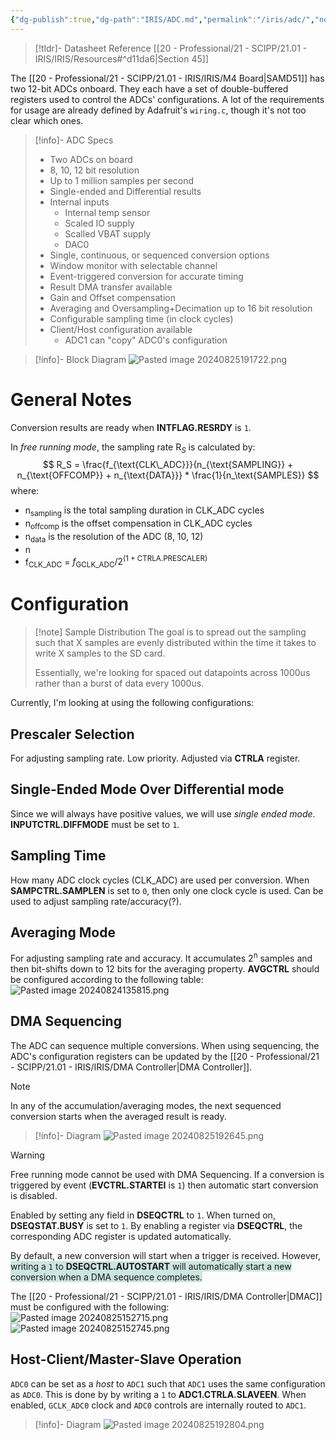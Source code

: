 ```yaml
---
{"dg-publish":true,"dg-path":"IRIS/ADC.md","permalink":"/iris/adc/","noteIcon":"","created":"2024-08-24T11:25:18.278-07:00","updated":"2024-09-03T13:00:20.039-07:00"}
---
```



> [!tldr]- Datasheet Reference
> [[20 - Professional/21 - SCIPP/21.01 - IRIS/IRIS/Resources#^d11da6\|Section 45]]

The [[20 - Professional/21 - SCIPP/21.01 - IRIS/IRIS/M4 Board\|SAMD51]] has two 12-bit ADCs onboard. They each have a set of double-buffered registers used to control the ADCs' configurations. A lot of the requirements for usage are already defined by Adafruit's `wiring.c`, though it's not too clear which ones.


> [!info]- ADC Specs
> - Two ADCs on board
> - 8, 10, 12 bit resolution
> - Up to 1 million samples per second
> - Single-ended and Differential results
> - Internal inputs
> 	- Internal temp sensor
> 	- Scaled IO supply
> 	- Scalled VBAT supply
> 	- DAC0
> - Single, continuous, or sequenced conversion options
> - Window monitor with selectable channel
> - Event-triggered conversion for accurate timing
> - Result DMA transfer available
> - Gain and Offset compensation
> - Averaging and Oversampling+Decimation up to 16 bit resolution
> - Configurable sampling time (in clock cycles)
> - Client/Host configuration available
> 	- ADC1 can "copy" ADC0's configuration


> [!info]- Block Diagram
> ![Pasted image 20240825191722.png](/img/user/00%20-%20System/09%20-%20External%20Attachments/Pasted%20image%2020240825191722.png)



# General Notes
Conversion results are ready when **INTFLAG.RESRDY** is `1`.

In *free running mode*, the sampling rate R$_{S}$ is calculated by:
$$
R_S = \frac{f_{\text{CLK\_ADC}}}{n_{\text{SAMPLING}} + n_{\text{OFFCOMP}} + n_{\text{DATA}}} * \frac{1}{n_\text{SAMPLES}}
$$
where:
- n<sub>sampling</sub> is the total sampling duration in CLK_ADC cycles
- n<sub>offcomp</sub> is the offset compensation in CLK_ADC cycles
- n<sub>data</sub> is the resolution of the ADC (8, 10, 12)
- n<sub></sub>
- f<sub>CLK_ADC</sub> = $f_{\text{GCLK\_ADC}} / 2^{(1 + \text{CTRLA.PRESCALER})}$

# Configuration

> [!note] Sample Distribution
> The goal is to spread out the sampling such that X samples are evenly distributed within the time it takes to write X samples to the SD card. 
> 
> Essentially, we're looking for spaced out datapoints across 1000us rather than a burst of data every 1000us.

Currently, I'm looking at using the following configurations:
## Prescaler Selection
For adjusting sampling rate. Low priority. Adjusted via **CTRLA** register.

## Single-Ended Mode Over Differential mode
Since we will always have positive values, we will use *single ended mode*. **INPUTCTRL.DIFFMODE** must be set to `1`.

## Sampling Time
How many ADC clock cycles (CLK_ADC) are used per conversion. When **SAMPCTRL.SAMPLEN** is set to `0`, then only one clock cycle is used. Can be used to adjust sampling rate/accuracy(?).

## Averaging Mode
For adjusting sampling rate and accuracy. It accumulates 2<sup>n</sup> samples and then bit-shifts down to 12 bits for the averaging property. **AVGCTRL** should be configured according to the following table:
![Pasted image 20240824135815.png](/img/user/00%20-%20System/09%20-%20External%20Attachments/Pasted%20image%2020240824135815.png)

## DMA Sequencing
The ADC can sequence multiple conversions. When using sequencing, the ADC's configuration registers can be updated by the [[20 - Professional/21 - SCIPP/21.01 - IRIS/IRIS/DMA Controller\|DMA Controller]].

> [!NOTE] 
> In any of the accumulation/averaging modes, the next sequenced conversion starts when the averaged result is ready.


> [!info]- Diagram
> ![Pasted image 20240825192645.png](/img/user/00%20-%20System/09%20-%20External%20Attachments/Pasted%20image%2020240825192645.png)


> [!warning] 
> Free running mode cannot be used with DMA Sequencing.
> If a conversion is triggered by event (**EVCTRL.STARTEI** is `1`) then automatic start conversion is disabled.


Enabled by setting any field in **DSEQCTRL** to `1`. When turned on, **DSEQSTAT.BUSY** is set to `1`. By enabling a register via **DSEQCTRL**, the corresponding ADC register is updated automatically. 

By default, a new conversion will start when a trigger is received. However, <span style="background:rgba(3, 135, 102, 0.2)">writing a `1` to **DSEQCTRL.AUTOSTART** will automatically start a new conversion when a DMA sequence completes.</span>

The [[20 - Professional/21 - SCIPP/21.01 - IRIS/IRIS/DMA Controller\|DMAC]] must be configured with the following:
![Pasted image 20240825152715.png](/img/user/00%20-%20System/09%20-%20External%20Attachments/Pasted%20image%2020240825152715.png)![Pasted image 20240825152745.png](/img/user/00%20-%20System/09%20-%20External%20Attachments/Pasted%20image%2020240825152745.png)

## Host-Client/Master-Slave Operation
`ADC0` can be set as a *host* to `ADC1` such that `ADC1` uses the same configuration as `ADC0`. This is done by by writing a `1` to **ADC1.CTRLA.SLAVEEN**. When enabled, `GCLK_ADC0` clock and `ADC0` controls are internally routed to `ADC1`.


> [!info]- Diagram
> ![Pasted image 20240825192804.png](/img/user/00%20-%20System/09%20-%20External%20Attachments/Pasted%20image%2020240825192804.png)
